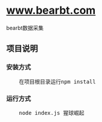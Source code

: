 # www.bearbt.com
bearbt数据采集

## 项目说明
### 安装方式
<pre>
    在项目根目录运行npm install
</pre>
### 运行方式
<pre>
    node index.js 猩球崛起
</pre>
